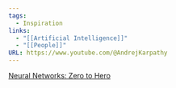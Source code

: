 ```yaml
---
tags:
  - Inspiration
links:
  - "[[Artificial Intelligence]]"
  - "[[People]]"
URL: https://www.youtube.com/@AndrejKarpathy
---
```

[Neural Networks: Zero to Hero](https://www.youtube.com/playlist?list=PLAqhIrjkxbuWI23v9cThsA9GvCAUhRvKZ)
